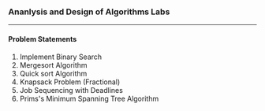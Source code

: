 ### Ananlysis and Design of Algorithms Labs

---

#### Problem Statements

1. Implement Binary Search
2. Mergesort Algorithm
3. Quick sort Algorithm
4. Knapsack Problem (Fractional)
5. Job Sequencing with Deadlines
6. Prims's Minimum Spanning Tree Algorithm
